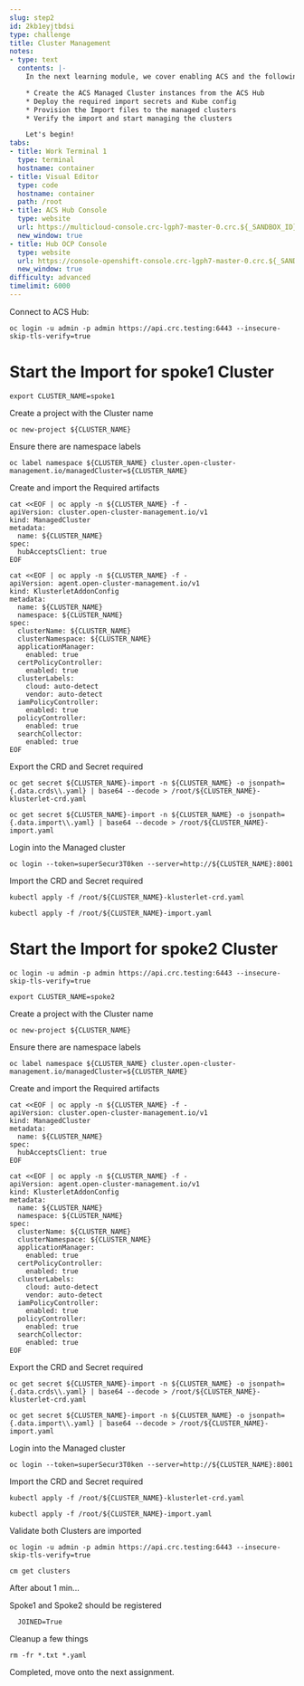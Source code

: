 ```yaml
---
slug: step2
id: 2kb1eyjtbdsi
type: challenge
title: Cluster Management
notes:
- type: text
  contents: |-
    In the next learning module, we cover enabling ACS and the following Concepts:

    * Create the ACS Managed Cluster instances from the ACS Hub
    * Deploy the required import secrets and Kube config
    * Provision the Import files to the managed clusters
    * Verify the import and start managing the clusters

    Let's begin!
tabs:
- title: Work Terminal 1
  type: terminal
  hostname: container
- title: Visual Editor
  type: code
  hostname: container
  path: /root
- title: ACS Hub Console
  type: website
  url: https://multicloud-console.crc-lgph7-master-0.crc.${_SANDBOX_ID}.instruqt.io
  new_window: true
- title: Hub OCP Console
  type: website
  url: https://console-openshift-console.crc-lgph7-master-0.crc.${_SANDBOX_ID}.instruqt.io
  new_window: true
difficulty: advanced
timelimit: 6000
---
```

Connect to ACS Hub:

```
oc login -u admin -p admin https://api.crc.testing:6443 --insecure-skip-tls-verify=true
```

# Start the Import for spoke1 Cluster
```
export CLUSTER_NAME=spoke1
```

Create a project with the Cluster name
```
oc new-project ${CLUSTER_NAME}
```

Ensure there are namespace labels
```
oc label namespace ${CLUSTER_NAME} cluster.open-cluster-management.io/managedCluster=${CLUSTER_NAME}
```

Create and import the Required artifacts
```
cat <<EOF | oc apply -n ${CLUSTER_NAME} -f -
apiVersion: cluster.open-cluster-management.io/v1
kind: ManagedCluster
metadata:
  name: ${CLUSTER_NAME}
spec:
  hubAcceptsClient: true
EOF
```
```
cat <<EOF | oc apply -n ${CLUSTER_NAME} -f -
apiVersion: agent.open-cluster-management.io/v1
kind: KlusterletAddonConfig
metadata:
  name: ${CLUSTER_NAME}
  namespace: ${CLUSTER_NAME}
spec:
  clusterName: ${CLUSTER_NAME}
  clusterNamespace: ${CLUSTER_NAME}
  applicationManager:
    enabled: true
  certPolicyController:
    enabled: true
  clusterLabels:
    cloud: auto-detect
    vendor: auto-detect
  iamPolicyController:
    enabled: true
  policyController:
    enabled: true
  searchCollector:
    enabled: true
EOF
```

Export the CRD and Secret required
```
oc get secret ${CLUSTER_NAME}-import -n ${CLUSTER_NAME} -o jsonpath={.data.crds\\.yaml} | base64 --decode > /root/${CLUSTER_NAME}-klusterlet-crd.yaml
```
```
oc get secret ${CLUSTER_NAME}-import -n ${CLUSTER_NAME} -o jsonpath={.data.import\\.yaml} | base64 --decode > /root/${CLUSTER_NAME}-import.yaml
```

Login into the Managed cluster
```
oc login --token=superSecur3T0ken --server=http://${CLUSTER_NAME}:8001
```

Import the CRD and Secret required
```
kubectl apply -f /root/${CLUSTER_NAME}-klusterlet-crd.yaml
```
```
kubectl apply -f /root/${CLUSTER_NAME}-import.yaml
```

# Start the Import for spoke2 Cluster

```
oc login -u admin -p admin https://api.crc.testing:6443 --insecure-skip-tls-verify=true
```

```
export CLUSTER_NAME=spoke2
```
Create a project with the Cluster name
```
oc new-project ${CLUSTER_NAME}
```

Ensure there are namespace labels
```
oc label namespace ${CLUSTER_NAME} cluster.open-cluster-management.io/managedCluster=${CLUSTER_NAME}
```

Create and import the Required artifacts
```
cat <<EOF | oc apply -n ${CLUSTER_NAME} -f -
apiVersion: cluster.open-cluster-management.io/v1
kind: ManagedCluster
metadata:
  name: ${CLUSTER_NAME}
spec:
  hubAcceptsClient: true
EOF
```
```
cat <<EOF | oc apply -n ${CLUSTER_NAME} -f -
apiVersion: agent.open-cluster-management.io/v1
kind: KlusterletAddonConfig
metadata:
  name: ${CLUSTER_NAME}
  namespace: ${CLUSTER_NAME}
spec:
  clusterName: ${CLUSTER_NAME}
  clusterNamespace: ${CLUSTER_NAME}
  applicationManager:
    enabled: true
  certPolicyController:
    enabled: true
  clusterLabels:
    cloud: auto-detect
    vendor: auto-detect
  iamPolicyController:
    enabled: true
  policyController:
    enabled: true
  searchCollector:
    enabled: true
EOF
```

Export the CRD and Secret required
```
oc get secret ${CLUSTER_NAME}-import -n ${CLUSTER_NAME} -o jsonpath={.data.crds\\.yaml} | base64 --decode > /root/${CLUSTER_NAME}-klusterlet-crd.yaml
```
```
oc get secret ${CLUSTER_NAME}-import -n ${CLUSTER_NAME} -o jsonpath={.data.import\\.yaml} | base64 --decode > /root/${CLUSTER_NAME}-import.yaml
```

Login into the Managed cluster
```
oc login --token=superSecur3T0ken --server=http://${CLUSTER_NAME}:8001
```

Import the CRD and Secret required
```
kubectl apply -f /root/${CLUSTER_NAME}-klusterlet-crd.yaml
```
```
kubectl apply -f /root/${CLUSTER_NAME}-import.yaml
```


Validate both Clusters are imported

```
oc login -u admin -p admin https://api.crc.testing:6443 --insecure-skip-tls-verify=true
```

```
cm get clusters
```

After about 1 min...

Spoke1 and Spoke2 should be registered

```
  JOINED=True
```

Cleanup a few things
```
rm -fr *.txt *.yaml
```

Completed, move onto the next assignment.
